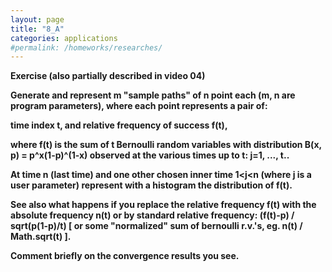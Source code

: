 ```yaml
---
layout: page
title: "8_A"
categories: applications
#permalink: /homeworks/researches/
---
```

<b>Exercise (also partially described in video 04)

Generate and represent m "sample paths" of n point each (m, n are program parameters), where each point represents a pair of:

time index t, and relative frequency of success f(t),

where f(t) is the sum of t Bernoulli random variables with distribution B(x, p) = p^x(1-p)^(1-x) observed at the various times up to t: j=1, ..., t..


At time n (last time) and one other chosen inner time 1<j<n (where j is a user parameter) represent with a histogram the distribution of f(t).

See also what happens if you replace the relative frequency f(t) with the absolute frequency n(t) or by standard relative frequency: (f(t)-p) / sqrt(p(1-p)/t) \[ or some "normalized" sum of bernoulli r.v.'s, eg. n(t) / Math.sqrt(t) \].

Comment briefly on the convergence results you see.</b>

